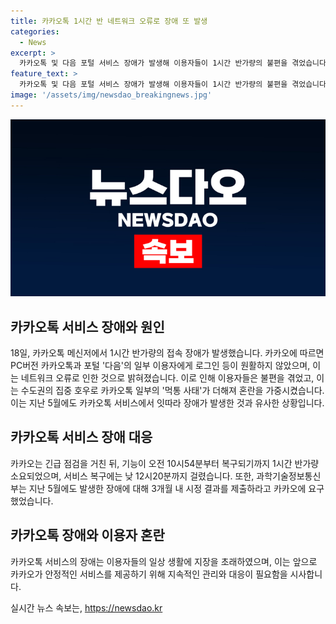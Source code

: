 ```yaml
---
title: 카카오톡 1시간 반 네트워크 오류로 장애 또 발생
categories:
  - News
excerpt: >
  카카오톡 및 다음 포털 서비스 장애가 발생해 이용자들이 1시간 반가량의 불편을 겪었습니다. 이는 카카오의 네트워크 오류로 인한 것으로 확인되었으며, 수도권 집중 호우로 인해 먹통 사태가 더해져 혼란이 커졌습니다. 이로 인해 카카오톡 이용자의 불편이 커지고 있으며, 이는 2달 만에 발생한 일이라고 전해졌습니다. 그리고 과학기술정보통신부는 이에 대해 카카오에 3개월 내 시정 결과를 제출하라는 요구를 했습니다. 앞서 5월에도 카카오톡 서비스에서 발생한 장애로 인해 이용자가 불편을 겪었던 적이 있었습니다.
feature_text: >
  카카오톡 및 다음 포털 서비스 장애가 발생해 이용자들이 1시간 반가량의 불편을 겪었습니다. 이는 카카오의 네트워크 오류로 인한 것으로 확인되었으며, 수도권 집중 호우로 인해 먹통 사태가 더해져 혼란이 커졌습니다. 이로 인해 카카오톡 이용자의 불편이 커지고 있으며, 이는 2달 만에 발생한 일이라고 전해졌습니다. 그리고 과학기술정보통신부는 이에 대해 카카오에 3개월 내 시정 결과를 제출하라는 요구를 했습니다. 앞서 5월에도 카카오톡 서비스에서 발생한 장애로 인해 이용자가 불편을 겪었던 적이 있었습니다.
image: '/assets/img/newsdao_breakingnews.jpg'
---
```


<p><img src="/assets/img/newsdao_breakingnews.jpg" alt="flaretime 속보" /></p>

<h2 data-ke-size="size26">카카오톡 서비스 장애와 원인</h2>

<p data-ke-size="size16">18일, 카카오톡 메신저에서 1시간 반가량의 접속 장애가 발생했습니다. 카카오에 따르면 PC버전 카카오톡과 포털 '다음'의 일부 이용자에게 로그인 등이 원활하지 않았으며, 이는 네트워크 오류로 인한 것으로 밝혀졌습니다. 이로 인해 이용자들은 불편을 겪었고, 이는 수도권의 집중 호우로 카카오톡 일부의 '먹통 사태'가 더해져 혼란을 가중시켰습니다. 이는 지난 5월에도 카카오톡 서비스에서 잇따라 장애가 발생한 것과 유사한 상황입니다.</p>

<h2 data-ke-size="size26">카카오톡 서비스 장애 대응</h2>

<p data-ke-size="size16">카카오는 긴급 점검을 거친 뒤, 기능이 오전 10시54분부터 복구되기까지 1시간 반가량 소요되었으며, 서비스 복구에는 낮 12시20분까지 걸렸습니다. 또한, 과학기술정보통신부는 지난 5월에도 발생한 장애에 대해 3개월 내 시정 결과를 제출하라고 카카오에 요구했었습니다.</p>

<h2 data-ke-size="size26">카카오톡 장애와 이용자 혼란</h2>

<p data-ke-size="size16">카카오톡 서비스의 장애는 이용자들의 일상 생활에 지장을 초래하였으며, 이는 앞으로 카카오가 안정적인 서비스를 제공하기 위해 지속적인 관리와 대응이 필요함을 시사합니다.</p>
실시간 뉴스 속보는, <a href="https://newsdao.kr" rel="dofollow">https://newsdao.kr</a>


